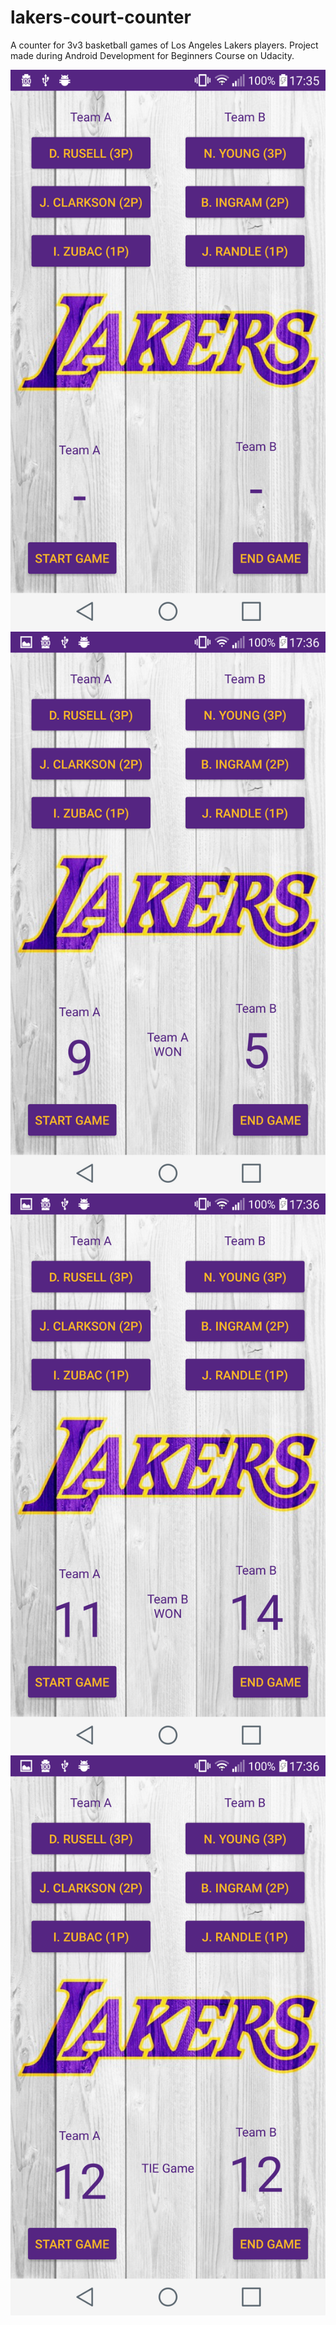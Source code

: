 # lakers-court-counter
A counter for 3v3 basketball games of Los Angeles Lakers players. Project made during Android Development for Beginners Course on Udacity.

![Starting state](Screenshot1.png)
![Team A wins](Screenshot2.png)
![Team B wins](Screenshot3.png)
![Tie game](Screenshot4.png)
